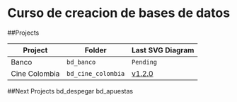 # Curso de creacion de bases de datos

##Projects

|Project        |Folder              |Last SVG Diagram                                                |
|---------------|--------------------|----------------------------------------------------------------|
|Banco          |`bd_banco`          |`Pending`                                                       |
|Cine Colombia  |`bd_cine_colombia`  |[v1.2.0](./bd_cine_colombia/Diagrams/cine_colombia_v1.2.0.svg)  |

##Next Projects
bd_despegar
bd_apuestas